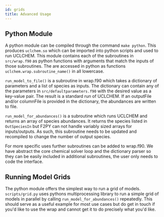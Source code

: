 ```yaml
---
id: grids
title: Advanced Usage
---
```


## Python Module
A python module can be compiled through the command ```make python```. This produces ```uclchem.so``` which can be imported into python scripts and used to run UCLCHEM. This module contains each of the subroutines in ```src/wrap.f90``` as python functions with arguments that match the inputs of those subroutines. The are accessed in python as functions ```uclchem.wrap.subroutine_name()``` in all lowercase.

```run_model_to_file()``` is a subroutine in wrap.f90 which takes a dictionary of parameters and a list of species as inputs. The dictionary can contain any of the parameters in ```src/defaultparameters.f90``` with the desired value as a key-value pair. The result is a standard run of UCLCHEM. If an outputFile and/or columnFile is provided in the dictionary, the abundances are written to file.

```run_model_for_abundances()``` is a subroutine which runs UCLCHEM and returns an array of species abundances. It returns the species listed in ```OutSpeciesIn``` but F2PY can not handle variably sized arrays for inputs/outputs. As such, this subroutine needs to be updated and recompiled to change the number of output species.

For more specific uses further subroutines can be added to wrap.f90. We have abstract the core chemical solver loop and the dictionary parser so they can be easily included in additional subroutines, the user only needs to code the interface.

## Running Model Grids
The python module offers the simplest way to run a grid of models. ```scripts/grid.py``` uses pythons multiprocessing library to run a simple grid of models in parallel by calling ```run_model_for_abundances()``` repeatedly. This should serve as a useful example for most use cases but do get in touch if you'd like to use the wrap and cannot get it to do precisely what you'd like.